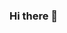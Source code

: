 ### Hi there 👋

<!--
**B3zkurt/b3zkurt** is a ✨ _special_ ✨ repository because its `README.md` (this file) appears on your GitHub profile.

Here are some ideas to get you started:

Pentest & Bug Bounty 
- 👯 I’m looking to collaborate on ...

İnstagram: @b3zkurt  Sorularınızı Sorabilirsiniz.
- 💬 Ask me about ...
İnstagram: @b3zkurt
- 📫 How to reach me: ...
